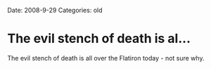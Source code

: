 Date: 2008-9-29
Categories: old

# The evil stench of death is al...

The evil stench of death is all over the Flatiron today - not sure why.
